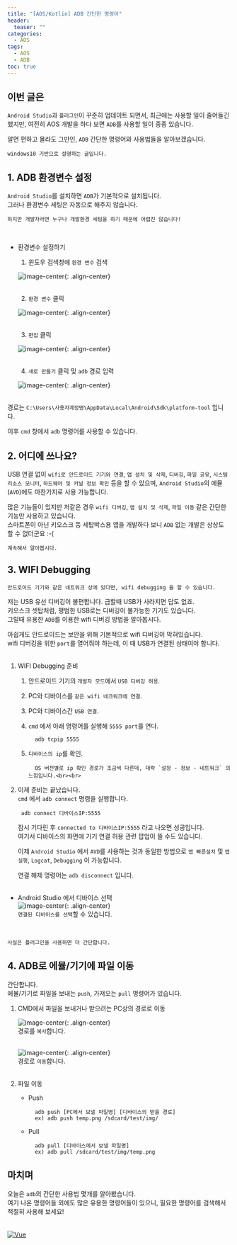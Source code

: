 ```yaml
---
title: "[AOS/Kotlin] ADB 간단한 명령어"
header:
  teaser: ""
categories:
  - AOS
tags:
  - AOS
  - ADB
toc: true
---
```


## 이번 글은

`Android Studio`과 `플러그인`이 꾸준히 업데이트 되면서, 최근에는 사용할 일이 줄어들긴 했지만, 여전히 AOS 개발을 하다 보면 `ADB`를 사용할 일이 종종 있습니다. 

알면 편하고 몰라도 그만인, `ADB` 간단한 명령어와 사용법들을 알아보겠습니다.  

    windows10 기반으로 설명하는 글입니다.

## 1. ADB 환경변수 설정

`Android Studio`를 설치하면 `ADB`가 기본적으로 설치됩니다.  
그러나 환경변수 세팅은 자동으로 해주지 않습니다.

    하지만 개발자라면 누구나 개발환경 세팅을 하기 때문에 어렵진 않습니다!
<br>

- 환경변수 설정하기
    1. 윈도우 검색창에 `환경 변수` 검색

    ![image-center](/assets/images/seil/001_adb/000.png){: .align-center}<br><br>

    2. `환경 변수` 클릭

    ![image-center](/assets/images/seil/001_adb/001.png){: .align-center}<br><br>

    3. `편집` 클릭

    ![image-center](/assets/images/seil/001_adb/002.png){: .align-center}<br><br>
    
    4. `새로 만들기` 클릭 및 `adb` 경로 입력

    ![image-center](/assets/images/seil/001_adb/003.png){: .align-center}<br><br>

경로는 `C:\Users\사용자계정명\AppData\Local\Android\Sdk\platform-tool` 입니다.

이후 `cmd` 창에서 `adb` 명령어를 사용할 수 있습니다.

## 2. 어디에 쓰나요?

USB 연결 없이 `wifi로 안드로이드 기기와 연결`, `앱 설치 및 삭제`, `디버깅`, `파일 공유`, `시스템 리소스 모니터`, `하드웨어 및 커널 정보 확인` 등을 할 수 있으며, `Android Studio`의 에뮬(`AVD`)에도 마찬가지로 사용 가능합니다.

많은 기능들이 있지만 저같은 경우 `wifi 디버깅`, `앱 설치 및 삭제`, `파일 이동` 같은 간단한 기능만 사용하고 있습니다.  
스마트폰이 아닌 키오스크 등 세탑박스용 앱을 개발하다 보니 `ADB` 없는 개발은 상상도 할 수 없더군요 :-(

    계속해서 알아봅시다.

## 3. WIFI Debugging

    안드로이드 기기와 같은 네트워크 상에 있다면, wifi debugging 을 할 수 있습니다.

저는 USB 유선 디버깅이 불편합니다. 급할때 USB가 사라지면 답도 없죠.  
키오스크 셋탑처럼, 평범한 USB로는 디버깅이 불가능한 기기도 있습니다.  
그럴때 유용한 `ADB`를 이용한 wifi 디버깅 방법을 알아봅시다.

아쉽게도 안드로이드는 보안을 위해 기본적으로 wifi 디버깅이 막혀있습니다.  
wifi 디버깅을 위한 `port`를 열어줘야 하는데, 이 때 USB가 연결된 상태여야 합니다.
<br><br>

1. WIFI Debugging 준비

   1. 안드로이드 기기의 `개발자 모드`에서 `USB 디버깅 허용`.

   2. PC와 디바이스를 `같은 wifi 네크워크에 연결`.

   3. PC와 디바이스간 `USB 연결`.

   4. `cmd` 에서 아래 명령어를 실행해 `5555 port`를 연다.

            adb tcpip 5555

   5. `디바이스의 ip`를 확인.

            OS 버전별로 ip 확인 경로가 조금씩 다른데, 대략 `설정 - 정보 - 네트워크` 의 느낌입니다.<br><br>

2. 이제 준비는 끝났습니다.  
    `cmd` 에서 `adb connect` 명령을 실행합니다.

        adb connect 디바이스IP:5555

    잠시 기다린 후 `connected to 디바이스IP:5555` 라고 나오면 성공입니다.  
    여기서 디바이스의 화면에 기기 연결 허용 관련 팝업이 뜰 수도 있습니다.

    이제 `Android Studio` 에서 `AVD`를 사용하는 것과 동일한 방법으로 `앱 빠른설치` 및 `앱 실행`, `Logcat`, `Debugging` 이 가능합니다.

    연결 해제 명령어는 `adb disconnect` 입니다.
    <br><br>

- Android Studio 에서 디바이스 선택  
![image-center](/assets/images/seil/001_adb/004.png){: .align-center}  
`연결된 디바이스를 선택`할 수 있습니다.

<br>

    사실은 플러그인을 사용하면 더 간단합니다.

## 4. ADB로 에뮬/기기에 파일 이동

간단합니다.  
에뮬/기기로 파일을 보내는 `push`, 가져오는 `pull` 명령어가 있습니다.

1. CMD에서 파일을 보내거나 받으려는 PC상의 경로로 이동

    ![image-center](/assets/images/seil/001_adb/005.png){: .align-center}  
    경로를 `복사`합니다.<br><br>

    ![image-center](/assets/images/seil/001_adb/006.png){: .align-center}  
    경로로 `이동`합니다.<br><br>

2. 파일 이동
    - Push

            adb push [PC에서 보낼 파일명] [디바이스의 받을 경로]
            ex) adb push temp.png /sdcard/test/img/

    - Pull  

            adb pull [디바이스에서 보낼 파일명]
            ex) adb pull /sdcard/test/img/temp.png

## 마치며

오늘은 `adb`의 간단한 사용법 몇개를 알아봤습니다.  
여기 나온 명령어들 외에도 많은 유용한 명령어들이 있으니, 필요한 명령어를 검색해서 적절히 사용해 보세요!<br>
<br>
<br>
[![Vue](/assets/images/seil/common/img_link.png)](https://blog.naver.com/llloveshin)
